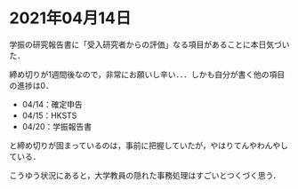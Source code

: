 # 2021年04月14日 


学振の研究報告書に「受入研究者からの評価」なる項目があることに本日気づいた．


締め切りが1週間後なので，非常にお願いし辛い．．．しかも自分が書く他の項目の進捗は0．



* 04/14：確定申告
* 04/15：HKSTS
* 04/20：学振報告書


と締め切りが固まっているのは，事前に把握していたが，やはりてんやわんやしている．



こうゆう状況にあると，大学教員の隠れた事務処理はすごいとつくづく思う．